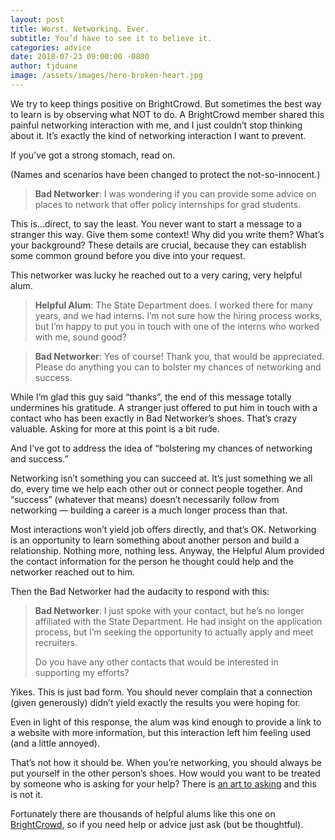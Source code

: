 ```yaml
---
layout: post
title: Worst. Networking. Ever.
subtitle: You’d have to see it to believe it.
categories: advice
date: 2018-07-23 09:00:00 -0800
author: tjduane
image: /assets/images/hero-broken-heart.jpg
---
```


We try to keep things positive on BrightCrowd. But sometimes the best way to learn is by observing what NOT to do. A BrightCrowd member shared this painful networking interaction with me, and I just couldn’t stop thinking about it. It’s exactly the kind of networking interaction I want to prevent.

If you’ve got a strong stomach, read on.

(Names and scenarios have been changed to protect the not-so-innocent.)

> **Bad Networker**: I was wondering if you can provide some advice on places to network that offer policy internships for grad students.

This is...direct, to say the least. You never want to start a message to a stranger this way. Give them some context! Why did you write them? What’s your background? These details are crucial, because they can establish some common ground before you dive into your request.

This networker was lucky he reached out to a very caring, very helpful alum.

> **Helpful Alum**: The State Department does. I worked there for many years, and we had interns. I’m not sure how the hiring process works, but I’m happy to put you in touch with one of the interns who worked with me, sound good?

> **Bad Networker**: Yes of course! Thank you, that would be appreciated. Please do anything you can to bolster my chances of networking and success.

While I’m glad this guy said “thanks”, the end of this message totally undermines his gratitude. A stranger just offered to put him in touch with a contact who has been exactly in Bad Networker’s shoes. That’s crazy valuable. Asking for more at this point is a bit rude.

And I’ve got to address the idea of “bolstering my chances of networking and success.”

Networking isn’t something you can succeed at. It’s just something we all do, every time we help each other out or connect people together. And “success” (whatever that means) doesn’t necessarily follow from networking — building a career is a much longer process than that.

Most interactions won’t yield job offers directly, and that’s OK. Networking is an opportunity to learn something about another person and build a relationship. Nothing more, nothing less.
Anyway, the Helpful Alum provided the contact information for the person he thought could help and the networker reached out to him.

Then the Bad Networker had the audacity to respond with this:

> **Bad Networker**: I just spoke with your contact, but he’s no longer affiliated with the State Department. He had insight on the application process, but I’m seeking the opportunity to actually apply and meet recruiters.
>
>Do you have any other contacts that would be interested in supporting my efforts?

Yikes. This is just bad form. You should never complain that a connection (given generously) didn’t yield exactly the results you were hoping for.

Even in light of this response, the alum was kind enough to provide a link to a website with more information, but this interaction left him feeling used (and a little annoyed).

That’s not how it should be. When you’re networking, you should always be put yourself in the other person’s shoes.  How would you want to be treated by someone who is asking for your help?  There is [an art to asking][blog 1] and this is not it.

Fortunately there are thousands of helpful alums like this one on [BrightCrowd][brightcrowd], so if you need help or advice just ask (but be thoughtful).


[blog 1]: https://blog.brightcrowd.us/the-art-of-the-ask/
[brightcrowd]: https://brightcrowd.com
